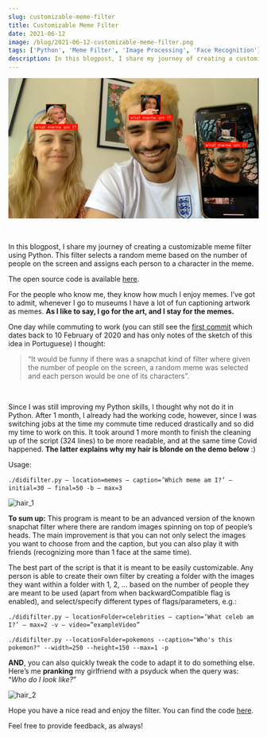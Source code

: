 ```yaml
---
slug: customizable-meme-filter
title: Customizable Meme Filter
date: 2021-06-12
image: /blog/2021-06-12-customizable-meme-filter.png
tags: ['Python', 'Meme Filter', 'Image Processing', 'Face Recognition']
description: In this blogpost, I share my journey of creating a customizable meme filter using Python. This filter selects a random meme based on the number of people on the screen and assigns each person to a character in the meme.
---
```


<p align="center">
    <img width="600" src="/blog/2021-06-12-customizable-meme-filter.png"/>
</p>

<br />

In this blogpost, I share my journey of creating a customizable meme filter using Python. This filter selects a random meme based on the number of people on the screen and assigns each person to a character in the meme.

The open source code is available [here](https://github.com/DidierRLopes/meme-filter).

<!-- truncate -->

<div style={{borderTop: '1px solid #0088CC', margin: '1.5em 0'}} />

For the people who know me, they know how much I enjoy memes. I’ve got to admit, whenever I go to museums I have a lot of fun captioning artwork as memes. **As I like to say, I go for the art, and I stay for the memes.**

One day while commuting to work (you can still see the [first commit](https://github.com/DidierRLopes/meme-filter/commit/59be427571c96350d9652922b3ab2ba52ddf18af) which dates back to 10 February of 2020 and has only notes of the sketch of this idea in Portuguese) I thought:

> “It would be funny if there was a snapchat kind of filter where given the number of people on the screen, a random meme was selected and each person would be one of its characters”.

<br />

Since I was still improving my Python skills, I thought why not do it in Python. After 1 month, I already had the working code, however, since I was switching jobs at the time my commute time reduced drastically and so did my time to work on this. It took around 1 more month to finish the cleaning up of the script (324 lines) to be more readable, and at the same time Covid happened. **The latter explains why my hair is blonde on the demo below** :)

Usage:

```console
./didifilter.py — location=memes — caption=’Which meme am I?’ — initial=30 — final=50 -b — max=3
```

![hair_1](/blog/2021-06-12-customizable-meme-filter_1.png)

**To sum up:** This program is meant to be an advanced version of the known snapchat filter where there are random images spinning on top of people’s heads. The main improvement is that you can not only select the images you want to choose from and the caption, but you can also play it with friends (recognizing more than 1 face at the same time).

The best part of the script is that it is meant to be easily customizable. Any person is able to create their own filter by creating a folder with the images they want within a folder with 1, 2, … based on the number of people they are meant to be used (apart from when backwardCompatible flag is enabled), and select/specify different types of flags/parameters, e.g.:

```console
./didifilter.py — locationFolder=celebrities — caption=’What celeb am I?’ — max=2 -v — video=”exampleVideo”
```

```console
./didifilter.py --locationFolder=pokemons --caption="Who's this pokemon?" --width=250 --height=150 --max=1 -p
```

**AND**, you can also quickly tweak the code to adapt it to do something else. Here’s me **pranking** my girlfriend with a psyduck when the query was: “_Who do I look like?_”

![hair_2](/blog/2021-06-12-customizable-meme-filter_2.png)

Hope you have a nice read and enjoy the filter. You can find the code [here](https://github.com/DidierRLopes/meme-filter).

Feel free to provide feedback, as always!
